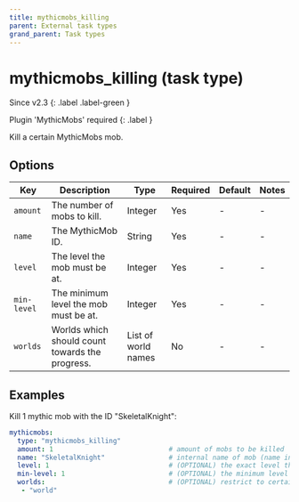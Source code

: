 ```yaml
---
title: mythicmobs_killing
parent: External task types
grand_parent: Task types
---
```


# mythicmobs_killing (task type)

Since v2.3
{: .label .label-green }

Plugin 'MythicMobs' required
{: .label }

Kill a certain MythicMobs mob.

## Options

| Key         | Description                                     | Type                | Required | Default | Notes |
|-------------|-------------------------------------------------|---------------------|----------|---------|-------|
| `amount`    | The number of mobs to kill.                     | Integer             | Yes      | \-      | \-    |
| `name`      | The MythicMob ID.                               | String              | Yes      | \-      | \-    |
| `level`     | The level the mob must be at.                   | Integer             | Yes      | \-      | \-    |
| `min-level` | The minimum level the mob must be at.           | Integer             | Yes      | \-      | \-    |
| `worlds`    | Worlds which should count towards the progress. | List of world names | No       | \-      | \-    |

## Examples

Kill 1 mythic mob with the ID "SkeletalKnight":

``` yaml
mythicmobs:
  type: "mythicmobs_killing"
  amount: 1                             # amount of mobs to be killed
  name: "SkeletalKnight"                # internal name of mob (name in config - NOT display name)
  level: 1                              # (OPTIONAL) the exact level the mob must be for it to count
  min-level: 1                          # (OPTIONAL) the minimum level the mob must be for it to count
  worlds:                               # (OPTIONAL) restrict to certain worlds
   - "world"
```
